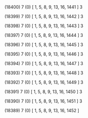 (18400) 7 (0) [ 1, 5, 8, 9, 13, 16, 1441 ] 3 


(18399) 7 (0) [ 1, 5, 8, 9, 13, 16, 1442 ] 3 


(18398) 7 (0) [ 1, 5, 8, 9, 13, 16, 1443 ] 3 


(18397) 7 (0) [ 1, 5, 8, 9, 13, 16, 1444 ] 3 


(18396) 7 (0) [ 1, 5, 8, 9, 13, 16, 1445 ] 3 


(18395) 7 (0) [ 1, 5, 8, 9, 13, 16, 1446 ] 3 


(18394) 7 (0) [ 1, 5, 8, 9, 13, 16, 1447 ] 3 


(18393) 7 (0) [ 1, 5, 8, 9, 13, 16, 1448 ] 3 


(18392) 7 (0) [ 1, 5, 8, 9, 13, 16, 1449 ] 3 


(18391) 7 (0) [ 1, 5, 8, 9, 13, 16, 1450 ] 3 


(18390) 7 (0) [ 1, 5, 8, 9, 13, 16, 1451 ] 3 


(18389) 7 (0) [ 1, 5, 8, 9, 13, 16, 1452 ]  


